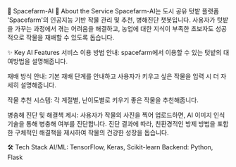 🚀 Spacefarm-AI
🌱 About the Service
Spacefarm-AI는 도시 공유 텃밭 플랫폼 'Spacefarm'의 인공지능 기반 작물 관리 및 추천, 병해진단 챗봇입니다. 사용자가 텃밭을 가꾸는 과정에서 겪는 어려움을 해결하고, 농업에 대한 지식이 부족한 초보자도 성공적으로 작물을 재배할 수 있도록 돕습니다.

✨ Key AI Features
서비스 이용 방법 안내: spacefarm에서 이용할 수 있는 텃밭의 대여방법을 설명해줍니다.

재배 방식 안내: 기본 재배 단계를 안내하고 사용자가 키우고 싶은 작물을 입력 시 더 자세히 설명해줍니다.

작물 추천 시스템: 각 계절별, 난이도별로 키우기 좋은 작물을 추천해줍니다.

병충해 진단 및 해결책 제시: 사용자가 작물의 사진을 찍어 업로드하면, AI 이미지 인식 기술을 통해 병충해 여부를 진단합니다. 진단 결과에 따라, 친환경적인 방제 방법을 포함한 구체적인 해결책을 제시하여 작물의 건강한 성장을 돕습니다.

🛠️ Tech Stack
AI/ML: TensorFlow, Keras, Scikit-learn
Backend: Python, Flask

